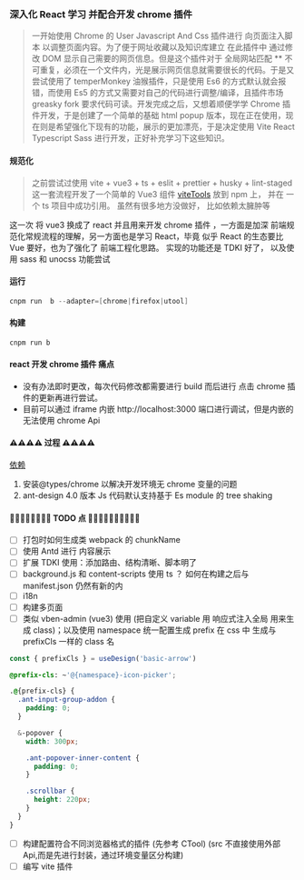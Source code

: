 ### 深入化 React 学习 并配合开发 chrome 插件

> 一开始使用 Chrome 的 User Javascript And Css 插件进行 向页面注入脚本 以调整页面内容。为了便于网址收藏以及知识库建立 在此插件中 通过修改 DOM 显示自己需要的网页信息。但是这个插件对于 全局网站匹配 \*\* 不可重复，必须在一个文件内，光是展示网页信息就需要很长的代码。于是又尝试使用了 temperMonkey 油猴插件，只是使用 Es6 的方式默认就会报错，而使用 Es5 的方式又需要对自己的代码进行调整/编译，且插件市场 greasky fork 要求代码可读。开发完成之后，又想着顺便学学 Chrome 插件开发，于是创建了一个简单的基础 html popup 版本，现在正在使用，现在则是希望强化下现有的功能，展示的更加漂亮，于是决定使用 Vite React Typescript Sass 进行开发，正好补充学习下这些知识。

#### 规范化

> 之前尝试过使用 vite + vue3 + ts + eslit + prettier + husky + lint-staged 这一套流程开发了一个简单的 Vue3 组件 [viteTools](https://gitee.com/xy406043/xy-vite-tools.git) 放到 npm 上， 并在 一个 ts 项目中成功引用。 虽然有很多地方没做好， 比如依赖太臃肿等

这一次 将 vue3 换成了 react 并且用来开发 chrome 插件 ，一方面是加深 前端规范化常规流程的理解，另一方面也是学习 React，毕竟 似乎 React 的生态要比 Vue 要好，也为了强化了 前端工程化思路。
实现的功能还是 TDKI 好了， 以及使用 sass 和 unocss 功能尝试

#### 运行

```s
cnpm run  b --adapter=[chrome|firefox|utool]
```

#### 构建

```s
cnpm run b
```

#### react 开发 chrome 插件 痛点

- 没有办法即时更改，每次代码修改都需要进行 build 而后进行 点击 chrome 插件的更新再进行尝试。
  <!-- 幸好使用 vite 打包非常快。-- 只是yarn dev 时 -->
- 目前可以通过 iframe 内嵌 http://localhost:3000 端口进行调试，但是内嵌的无法使用 chrome Api

#### ⚠️⚠️⚠️⚠️ 过程 ⚠️⚠️⚠️⚠️

[依赖](docs/dependencies.md)

1. 安装@types/chrome 以解决开发环境无 chrome 变量的问题
2. ant-design 4.0 版本 Js 代码默认支持基于 Es module 的 tree shaking

#### 💪🏻💪🏻💪🏻💪🏻 TODO 点 💪🏻💪🏻💪🏻💪🏻💪🏻

- [ ] 打包时如何生成类 webpack 的 chunkName
- [ ] 使用 Antd 进行 内容展示
- [ ] 扩展 TDKI 使用：添加路由、结构清晰、脚本明了
- [ ] background.js 和 content-scripts 使用 ts ？ 如何在构建之后与 manifest.json 仍然有新的内
- [ ] i18n
- [ ] 构建多页面
- [ ] 类似 vben-admin (vue3) 使用 (把自定义 variable 用 响应式注入全局 用来生成 class)；以及使用 namespace 统一配置生成 prefix 在 css 中 生成与 prefixCls 一样的 class 名

```js
const { prefixCls } = useDesign('basic-arrow')
```

```css
@prefix-cls: ~'@{namespace}-icon-picker';

.@{prefix-cls} {
  .ant-input-group-addon {
    padding: 0;
  }

  &-popover {
    width: 300px;

    .ant-popover-inner-content {
      padding: 0;
    }

    .scrollbar {
      height: 220px;
    }
  }
}
```

- [ ] 构建配置符合不同浏览器格式的插件 (先参考 CTool) (src 不直接使用外部 Api,而是先进行封装，通过环境变量区分构建)
- [ ] 编写 vite 插件
